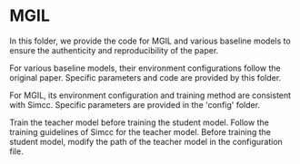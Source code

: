 # MGIL
In this folder, we provide the code for MGIL and various baseline models to ensure the authenticity and reproducibility of the paper.


For various baseline models, their environment configurations follow the original paper. Specific parameters and code are provided by this folder.


For MGIL, its environment configuration and training method are consistent with Simcc. Specific parameters are provided in the 'config' folder.


Train the teacher model before training the student model. Follow the training guidelines of Simcc for the teacher model. Before training the student model, modify the path of the teacher model in the configuration file.
